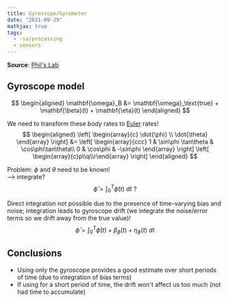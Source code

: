 ```yaml
---
title: Gyroscope/Gyrometer
date: "2021-09-29"
mathjax: true
tags:
  - -sa/processing
  - sensors
---
```


**Source**: [Phil's Lab](bibliography/phils-lab-sensor-fusion.md)

## Gyroscope model
$$
\begin{aligned}
\mathbf{\omega}_B &=
	\mathbf{\omega}_\text{true}
	+ \mathbf{\beta}(t)
	+ \mathbf{\eta}(t)
\end{aligned}
$$

We need to transform these *body* rates to [Euler](euler-angles) rates!
$$
\begin{aligned}
\left[ \begin{array}{c} \dot{\phi} \\ \dot{\theta} \end{array} \right]
&= \left[ \begin{array}{ccc}
	1 & \sin\phi \tan\theta & \cos\phi\tan\theta\\
	0 & \cos\phi & -\sin\phi
	\end{array} \right]
	\left[ \begin{array}{c}p\\q\\r\end{array} \right]
\end{aligned}
$$


Problem: $\phi$ and $\theta$ need to be known!  
--> integrate?
$$\hat{\phi} = \int_0^T \dot{\phi}(t) ~dt ~?$$

Direct integration not possible due to the presence of time-varying bias and noise; integration leads to gyroscope drift (we integrate the noise/error terms so we drift away from the true value)!
$$\hat{\phi} = \int_0^T  \dot{\phi}(t) + \beta_\phi(t) + \eta_\phi(t) ~dt$$

## Conclusions
* Using only the gyroscope provides a good estimate over short periods of time (due to integration of bias terms)
* If using for a short period of time, the drift won't affect us too much (not had time to accumulate)